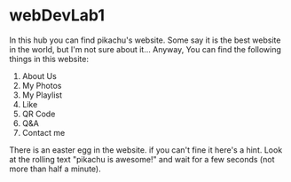 # webDevLab1

In this hub you can find pikachu's website. Some say it is the best website in the world, but I'm not sure about it...
Anyway, You can find the following things in this website:
1. About Us
2. My Photos
3. My Playlist
4. Like
5. QR Code
6. Q&A
7. Contact me

There is an easter egg in the website.
if you can't fine it here's a hint. Look at the rolling text "pikachu is awesome!" and wait for a few seconds (not more than half a minute).
